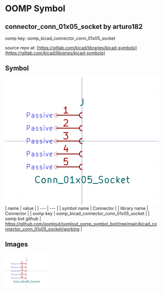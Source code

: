 # OOMP Symbol  
## connector_conn_01x05_socket  by arturo182  
  
oomp key: oomp_kicad_connector_conn_01x05_socket  
  
source repo at: [https://gitlab.com/kicad/libraries/kicad-symbols](https://gitlab.com/kicad/libraries/kicad-symbols)  
## Symbol  
  
[![working.png](working_600.png)](working.png)  
| name | value | 
| --- | --- | 
| symbol name | Connector | 
| library name | Connector | 
| oomp key | oomp_kicad_connector_conn_01x05_socket | 
| oomp bot github | https://github.com/oomlout/oomlout_oomp_symbol_bot/tree/main/kicad_connector_conn_01x05_socket/working | 
## Images  
  
[![working.png](working_140.png)](working.png)  
